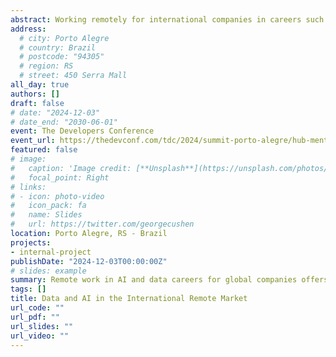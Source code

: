 ```yaml
---
abstract: Working remotely for international companies in careers such as Data Scientist, Machine Learning Engineer, and AI Engineer offers several advantages, including the opportunity to earn in dollars or euros, increasing local purchasing power. Additionally, it provides the chance to work on large-scale projects with global companies, expanding networking and technical knowledge. Geographical flexibility allows professionals to live in Brazil while maintaining a lower cost of living, without missing out on the professional and salary growth opportunities that the international market offers.
address:
  # city: Porto Alegre
  # country: Brazil
  # postcode: "94305"
  # region: RS
  # street: 450 Serra Mall
all_day: true
authors: []
draft: false
# date: "2024-12-03"
# date_end: "2030-06-01"
event: The Developers Conference
event_url: https://thedevconf.com/tdc/2024/summit-porto-alegre/hub-mentorias
featured: false
# image:
#   caption: 'Image credit: [**Unsplash**](https://unsplash.com/photos/bzdhc5b3Bxs)'
#   focal_point: Right
# links:
# - icon: photo-video
#   icon_pack: fa
#   name: Slides
#   url: https://twitter.com/georgecushen
location: Porto Alegre, RS - Brazil
projects:
- internal-project
publishDate: "2024-12-03T00:00:00Z"
# slides: example
summary: Remote work in AI and data careers for global companies offers higher earnings, global experience, and flexibility to live in Brazil with international opportunities.
tags: []
title: Data and AI in the International Remote Market
url_code: ""
url_pdf: ""
url_slides: ""
url_video: ""
---
```

